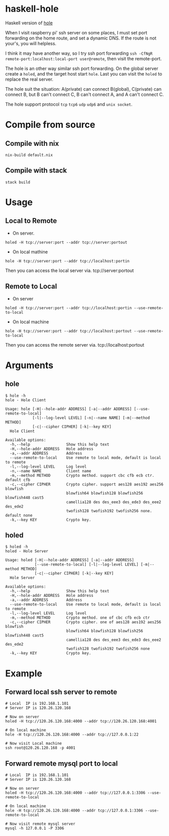 # haskell-hole

Haskell version of [hole](https://github.com/Lupino/hole)


When I visit raspberry pi' ssh server on some places,
I must set port forwarding on the home route, and set a dynamic DNS.
If the route is not your's, you will helpless.

I think it may have another way, so I try ssh port forwarding `ssh -CfNgR remote-port:localhost:local-port user@remote`, then visit the remote-port.

The hole is an other way similar ssh port forwarding.
On the global server create a `holed`, and the target host start `hole`.
Last you can visit the `holed` to replace the real server.

The hole suit the situation: A(private) can connect B(global), C(private) can connect B,
but B can't connect C, B can't connect A, and A can't connect C.

The hole support protocol `tcp` `tcp6` `udp` `udp6` and `unix socket`.

# Compile from source

## Compile with nix

    nix-build default.nix


## Compile with stack

    stack build

# Usage

## Local to Remote

- On server.

```
holed -H tcp://server:port --addr tcp://server:portout
```

- On local mathine

```
hole -H tcp://server:port --addr tcp://localhost:portin
```

Then you can access the local server via. tcp://server:portout

## Remote to Local

- On server

```
holed -H tcp://server:port --addr tcp://localhost:portin --use-remote-to-local
```

- On local machine

```
hole -H tcp://server:port --addr tcp://localhost:portout --use-remote-to-local
```

Then you can access the remote server via. tcp://localhost:portout

# Arguments

## hole

```
$ hole -h
hole - Hole Client

Usage: hole [-H|--hole-addr ADDRESS] [-a|--addr ADDRESS] [--use-remote-to-local]
            [-l|--log-level LEVEL] [-n|--name NAME] [-m|--method METHOD]
            [-c|--cipher CIPHER] [-k|--key KEY]
  Hole Client

Available options:
  -h,--help                Show this help text
  -H,--hole-addr ADDRESS   Hole address
  -a,--addr ADDRESS        Address
  --use-remote-to-local    Use remote to local mode, default is local to remote
  -l,--log-level LEVEL     Log level
  -n,--name NAME           Client name
  -m,--method METHOD       Crypto method. support cbc cfb ecb ctr. default cfb
  -c,--cipher CIPHER       Crypto cipher. support aes128 aes192 aes256 blowfish
                           blowfish64 blowfish128 blowfish256 blowfish448 cast5
                           camellia128 des des_eee3 des_ede3 des_eee2 des_ede2
                           twofish128 twofish192 twofish256 none. default none
  -k,--key KEY             Crypto key.
```

## holed

```
$ holed -h
holed - Hole Server

Usage: holed [-H|--hole-addr ADDRESS] [-a|--addr ADDRESS]
             [--use-remote-to-local] [-l|--log-level LEVEL] [-m|--method METHOD]
             [-c|--cipher CIPHER] [-k|--key KEY]
  Hole Server

Available options:
  -h,--help                Show this help text
  -H,--hole-addr ADDRESS   Hole address
  -a,--addr ADDRESS        Address
  --use-remote-to-local    Use remote to local mode, default is local to remote
  -l,--log-level LEVEL     Log level
  -m,--method METHOD       Crypto method. one of cbc cfb ecb ctr
  -c,--cipher CIPHER       Crypto cipher. one of aes128 aes192 aes256 blowfish
                           blowfish64 blowfish128 blowfish256 blowfish448 cast5
                           camellia128 des des_eee3 des_ede3 des_eee2 des_ede2
                           twofish128 twofish192 twofish256 none
  -k,--key KEY             Crypto key.
```


# Example

## Forward local ssh server to remote

    # Local  IP is 192.168.1.101
    # Server IP is 120.26.120.168

    # Now on server
    holed -H tcp://120.26.120.168:4000 --addr tcp://120.26.120.168:4001

    # On local machine
    hole -H tcp://120.26.120.168:4000 --addr tcp://127.0.0.1:22

    # Now visit Local machine
    ssh root@120.26.120.168 -p 4001

## Forward remote mysql port to local

    # Local  IP is 192.168.1.101
    # Server IP is 120.26.120.168

    # Now on server
    holed -H tcp://120.26.120.168:4000 --addr tcp://127.0.0.1:3306 --use-remote-to-local

    # On local machine
    hole -H tcp://120.26.120.168:4000 --addr tcp://127.0.0.1:3306 --use-remote-to-local

    # Now visit remote mysql server
    mysql -h 127.0.0.1 -P 3306
